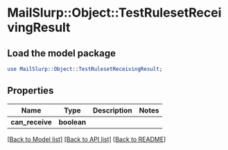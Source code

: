 # MailSlurp::Object::TestRulesetReceivingResult

## Load the model package
```perl
use MailSlurp::Object::TestRulesetReceivingResult;
```

## Properties
Name | Type | Description | Notes
------------ | ------------- | ------------- | -------------
**can_receive** | **boolean** |  | 

[[Back to Model list]](../README#documentation-for-models) [[Back to API list]](../README#documentation-for-api-endpoints) [[Back to README]](../README)


